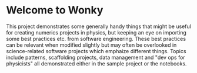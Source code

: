 # Welcome to Wonky

This project demonstrates some generally handy things that might be useful for creating numerics projects in physics, but keeping an eye on importing some best practices etc. from software engineering. 
These best practices can be relevant when modified slightly but may often be overlooked in science-related software projects which emphaize different things. Topics include patterns, scaffolding projects, data management and "dev ops for physicists" all demonstrated either in the sample project or the notebooks.
